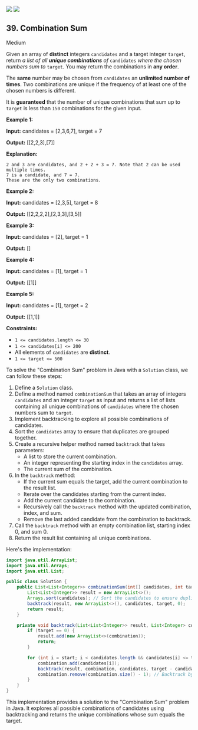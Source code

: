 [![](https://img.shields.io/github/stars/LeetCode-Top-Interview-150/LeetCode-Top-Interview-150?label=Stars&style=flat-square)](https://github.com/LeetCode-Top-Interview-150/LeetCode-Top-Interview-150)
[![](https://img.shields.io/github/forks/LeetCode-Top-Interview-150/LeetCode-Top-Interview-150?label=Fork%20me%20on%20GitHub%20&style=flat-square)](https://github.com/LeetCode-Top-Interview-150/LeetCode-Top-Interview-150/fork)

## 39\. Combination Sum

Medium

Given an array of **distinct** integers `candidates` and a target integer `target`, return _a list of all **unique combinations** of_ `candidates` _where the chosen numbers sum to_ `target`_._ You may return the combinations in **any order**.

The **same** number may be chosen from `candidates` an **unlimited number of times**. Two combinations are unique if the frequency of at least one of the chosen numbers is different.

It is **guaranteed** that the number of unique combinations that sum up to `target` is less than `150` combinations for the given input.

**Example 1:**

**Input:** candidates = [2,3,6,7], target = 7

**Output:** [[2,2,3],[7]]

**Explanation:**

    2 and 3 are candidates, and 2 + 2 + 3 = 7. Note that 2 can be used multiple times.
    7 is a candidate, and 7 = 7.
    These are the only two combinations. 

**Example 2:**

**Input:** candidates = [2,3,5], target = 8

**Output:** [[2,2,2,2],[2,3,3],[3,5]] 

**Example 3:**

**Input:** candidates = [2], target = 1

**Output:** [] 

**Example 4:**

**Input:** candidates = [1], target = 1

**Output:** [[1]] 

**Example 5:**

**Input:** candidates = [1], target = 2

**Output:** [[1,1]] 

**Constraints:**

*   `1 <= candidates.length <= 30`
*   `1 <= candidates[i] <= 200`
*   All elements of `candidates` are **distinct**.
*   `1 <= target <= 500`

To solve the "Combination Sum" problem in Java with a `Solution` class, we can follow these steps:

1. Define a `Solution` class.
2. Define a method named `combinationSum` that takes an array of integers `candidates` and an integer `target` as input and returns a list of lists containing all unique combinations of `candidates` where the chosen numbers sum to `target`.
3. Implement backtracking to explore all possible combinations of candidates.
4. Sort the `candidates` array to ensure that duplicates are grouped together.
5. Create a recursive helper method named `backtrack` that takes parameters:
   - A list to store the current combination.
   - An integer representing the starting index in the `candidates` array.
   - The current sum of the combination.
6. In the `backtrack` method:
   - If the current sum equals the target, add the current combination to the result list.
   - Iterate over the candidates starting from the current index.
   - Add the current candidate to the combination.
   - Recursively call the `backtrack` method with the updated combination, index, and sum.
   - Remove the last added candidate from the combination to backtrack.
7. Call the `backtrack` method with an empty combination list, starting index 0, and sum 0.
8. Return the result list containing all unique combinations.

Here's the implementation:

```java
import java.util.ArrayList;
import java.util.Arrays;
import java.util.List;

public class Solution {
    public List<List<Integer>> combinationSum(int[] candidates, int target) {
        List<List<Integer>> result = new ArrayList<>();
        Arrays.sort(candidates); // Sort the candidates to ensure duplicates are grouped together
        backtrack(result, new ArrayList<>(), candidates, target, 0);
        return result;
    }

    private void backtrack(List<List<Integer>> result, List<Integer> combination, int[] candidates, int target, int start) {
        if (target == 0) {
            result.add(new ArrayList<>(combination));
            return;
        }

        for (int i = start; i < candidates.length && candidates[i] <= target; i++) {
            combination.add(candidates[i]);
            backtrack(result, combination, candidates, target - candidates[i], i); // Use the same candidate again
            combination.remove(combination.size() - 1); // Backtrack by removing the last candidate
        }
    }
}
```

This implementation provides a solution to the "Combination Sum" problem in Java. It explores all possible combinations of candidates using backtracking and returns the unique combinations whose sum equals the target.